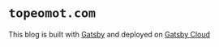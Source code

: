 # `topeomot.com`

This blog is built with [Gatsby](https://www.gatsbyjs.com/?utm_source=starter&utm_medium=readme&utm_campaign=minimal-starter) and deployed on [Gatsby Cloud](https://www.gatsbyjs.com/cloud/)

